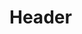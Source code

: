 <!-- TITLE: Song: Amplification -->
<!-- SUBTITLE: Focuses the power of your voice, causing all songs that use the singing skill to increase in power. -->

# Header